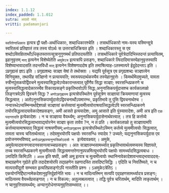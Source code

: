 ```yaml
---
index: 1.1.12
index_padded: 1.1.012
sutra: अदसो मात्
vritti: padamanjari

---
```

`स्वरितेनाधिकारः` इत्यत्र द्वौ पक्षौ-अर्थाधिकारः, शब्दाधिकारश्चेति । तत्रार्थाधिकारो नाम-यस्य यस्मिन्सूत्रे स्वरितत्वं प्रतिज्ञातं तत्र तस्य योऽर्थः स उत्तरत्राधिक्रियत इति । शब्दाधिकारस्तु स एव शब्दोऽविवक्षितार्थोऽधिकृतस्तत्तत्सूत्रानुगुणमर्थं प्रतिपादयतीति । तत्रार्थाधिकारे पूर्वत्रेदादिभिस्तदन्तं प्रत्यायितम्, इहानुवृत्तम् `मात्` इत्यनेन विशेष्येतेति `अमुकेऽत्र` इत्यत्रापि प्रसङ्गः, शब्दाधिकारे त्विदादिमात्रस्येहानुवृत्तस्यापि विशेष्याभावादसति तदन्तविधौ `मात्` इत्यनेन विशेषणाददोष इति तमाश्रित्याह-ऽतस्मात्परे ईदूदेदन्ताऽ इति । ऽप्रगृह्यसं  ज्ञाऽ इति । प्रगृह्यशब्दः सञ्ज्ञा येषां ते तथोक्ताः । यद्यपि पूर्वसूत्र एव प्रगृह्यशब्दः सञ्ज्ञात्वेन विनियुक्तः, तथापीह सञ्ज्ञिनो न प्रत्याययति; स्वरूपपदार्थकस्यैव तस्येहानुवृत्तेः । किमर्थमिदमुच्यते, यावता स्त्रीनपुंसकयोर्द्विवचने मुत्वस्यासिद्धत्वेऽप्येकारान्तत्वात् पूर्वेणैव सिद्धा सञ्ज्ञा; स्वरसन्धिप्रकरणे च मुत्वस्यासिद्धत्वादेकारस्यैव विकारप्रसङ्गे प्रकृतिभावोऽपि सिद्धः,अनुनासिकपर्युदासश्च कार्यकालपक्षे लिङ्गत्रयेऽपि द्विवचने सिद्धः ? `अणोऽप्रगृह्यस्य` इत्यत्रोपस्थितेन पूर्वसूत्रेण सञ्ज्ञायां क्रियमाणायां मुत्वस्य सिद्धत्वात् । अतोऽनुनासिकपर्य्युदासेऽद्विवचनार्थोऽयमारम्भः, प्रकृतिभावे तु पुंसि द्विवचनार्थश्च । नन्वारब्धेऽप्यस्मिन्यथोद्देशपक्षे सञ्ज्ञायां कर्त्तव्यायां मुत्वमीत्वयोराश्रयात्सिद्धत्वेऽपि स्वरसन्धिप्रकरणे तयोरसिद्धत्वादयावेकादेशप्रसङ्गः, अमी आसते इत्ययादेशः, अमू आसाते इति पुंस्यावादेशः, अमी अत्र इति `एङः पदान्तादति` इत्येकादेशः । न च सञ्ज्ञाया वैयर्थ्यम्; अनुनासिकपर्युदासेनार्थवत्त्वात् । तत्र हि कर्त्तव्ये मुत्वमीत्वयोरसिद्धत्वाभावाद्ययोरनेन सञ्ज्ञा कृता तावेव ?न, न तं प्रति । कार्यकालपक्षे तु सञ्ज्ञायामपि कर्त्तव्यायामाश्रयात् सिद्धत्वं नाश्रयणीयम्;`अणोऽप्रगृह्यस्य` इत्यत्रोपस्थितेऽस्मिन् कर्तव्ये मुत्वमीत्वयोः सिद्धत्वात्, तावता चास्य चरितार्थत्वात् । तदेवमुभयोरपि पक्षयोः स्वरसन्धिः स्यादेव ? उच्यते; यद्यनुनासिकपर्युदास एव प्रयोजनमभविष्यद् `अणोऽप्रगृह्यस्यानुनासिकोऽदसो न ` इत्येवावक्ष्यत् । अमुके, अमुयेत्यादावनण्त्वादनवसानत्वाच्चाप्रसङ्गः । अतः सञ्ज्ञारम्भसामर्थ्यात् प्रकृतिभावार्थत्वमप्यस्य विज्ञायते, तच्च स्वरसन्धिप्रकरणे मुत्वमीत्वयोः सिद्धत्वमन्तरेणानुपपन्नमित्युभयोरपि पक्षयोः सामर्थ्यादसिद्धत्वबाधः ।
ऽमादिति किमिऽति । `अदस` इति षष्ठी, अमी अमू इत्यत्र च मूत्वमीत्वयोः स्थानिनावेकादेशावन्तवद्भावाददस्-शब्दग्रहणेन गृह्येते इति तदादेशयोरपि तद्ग्रहणेन ग्रहणादस्ति तावदिष्टसिद्धिः । एदिति च निवर्तिष्यते, न च मात्परावीदूतौ सम्भवत इत्यतिप्रसङ्गोऽपि नास्तीति प्रश्नः । ऽअमुकेऽत्रेतिऽ । एकयोगनिर्द्दिष्टानामेकदेशानुवृत्तिर्दुर्ज्ञानेति भावः । न च मादित्यस्मिन् सत्यपि एद्ग्रहणसामर्थ्यादत्र प्रसङ्गः; मादित्यस्य वैयर्थ्यप्रसङ्गात् । न च विकल्पः; अतुल्यबलत्वात् । तद्धि पूर्वत्र चरितार्थम्, मादिति त्वकृतार्थम् । न चानुवृत्तिसामर्थ्यम्; अन्यानुरोधेनाप्यनुवृत्तिसम्भवात् ।।